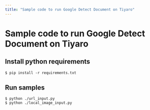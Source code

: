 ```yaml
---
title: "Sample code to run Google Detect Document on Tiyaro"
---
```


# Sample code to run Google Detect Document on Tiyaro


## Install python requirements
`
$ pip install -r requirements.txt
`


## Run samples
```
$ python ./url_input.py
$ python ./local_image_input.py
```
